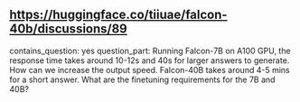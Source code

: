 ## https://huggingface.co/tiiuae/falcon-40b/discussions/89

contains_question: yes
question_part: Running Falcon-7B on A100 GPU, the response time takes around 10-12s and 40s for larger answers to generate.
How can we increase the output speed. Falcon-40B takes around 4-5 mins for a short answer.
What are the finetuning requirements for the 7B and 40B?